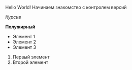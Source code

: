 Hello World!
Начинаем знакомство с контролем версий

*Курсив*

**Полужирный**

* Элемент 1
* Элемент 2
* Элемент 3

1. Первый элемент
2. Второй элемент